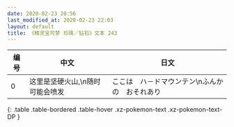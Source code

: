 ```yaml
---
date: 2020-02-23 20:56
last_modified_at: 2020-02-23 22:03
layout: default
title: 《精灵宝可梦 珍珠／钻石》文本 243
---
```

| 编号 | 中文 | 日文 |
| ---- | ---- | ---- |
| 0 | 这里是坚硬火山,\n随时可能会喷发 | ここは　ハ－ドマウンテン\nふんかの　おそれあり |
{: .table .table-bordered .table-hover .xz-pokemon-text .xz-pokemon-text-DP }